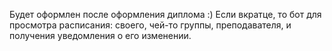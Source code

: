 Будет оформлен после оформления диплома :)
Если вкратце, то бот для просмотра расписания: своего, чей-то группы, преподавателя, и получения уведомления о его изменении.
